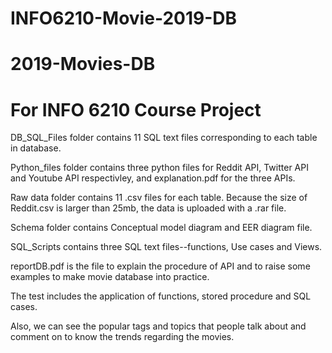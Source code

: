 # INFO6210-Movie-2019-DB
# 2019-Movies-DB
# For INFO 6210 Course Project

DB_SQL_Files folder contains 11 SQL text files corresponding to each table in database.

Python_files folder contains three python files for Reddit API, Twitter API and Youtube API respectivley, and explanation.pdf for the three APIs.

Raw data folder contains 11 .csv files for each table. Because the size of Reddit.csv is larger than 25mb, the data is uploaded with a .rar file.

Schema folder contains Conceptual model diagram and EER diagram file.

SQL_Scripts contains three SQL text files--functions, Use cases and Views.

reportDB.pdf is the file to explain the procedure of API and to raise some examples to make movie database into practice.

The test includes the application of functions, stored procedure and SQL cases.

Also, we can see the popular tags and topics that people talk about and comment on to know the trends regarding the movies.
